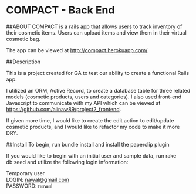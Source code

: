 # COMPACT - Back End


##ABOUT
COMPACT is a rails app that allows users to track inventory of their cosmetic items. Users can upload items and view them in their virtual cosmetic bag.

The app can be viewed at http://compact.herokuapp.com/


##Description

This is a project created for GA to test our ability to create a functional Rails app.

I utilized an ORM, Active Record, to create a database table for three related models (cosmetic products, users and categories). I also used front-end Javascript to communicate with my API which can be viewed at https://github.com/alinaw89/project2_frontend.

If given more time, I would like to create the edit action to edit/update cosmetic products, and I would like to refactor my code to make it more DRY.


##Install
To begin, run bundle install and install the paperclip plugin

If you would like to begin with an initial user and sample data, run rake db:seed and utilize the following login information:

Temporary user</br>
LOGIN:  nawal@gmail.com</br>
PASSWORD:  nawal






